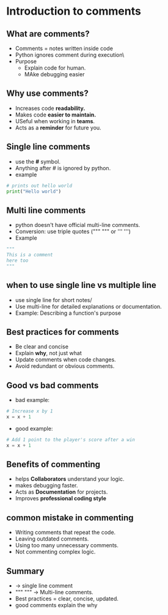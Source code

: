 # Introduction to comments

## What are comments?

- Comments = notes written inside code
- Python ignores comment during execution\
- Purpose
  - Explain code for human.
  - MAke debugging easier

## Why use comments?

- Increases code **readability.**
- Makes code **easier to maintain.**
- USeful when working in **teams**.
- Acts as a **reminder** for future you.

## Single line comments

- use the **#** symbol.
- Anything after # is ignored by python.
- example
  
```python
# prints out hello world
print("Hello world")
```

## Multi line comments

- python doesn't have official multi-line comments.
- Conversion: use triple quotes (""" """ or ''' ''')
- Example

```python
"""
This is a comment
here too
"""
```

## when to use single line vs multiple line

- use single line for short notes/
- Use multi-line for detailed explanations or documentation.
- Example: Describing a function's purpose

## Best practices for comments

- Be clear and concise
- Explain **why**, not just what
- Update comments when code changes.
- Avoid redundant or obvious comments.

## Good vs bad comments

- bad example:

```python
# Increase x by 1
x = x + 1
```

- good example:

```python
# Add 1 point to the player's score after a win
x = x + 1
```

## Benefits of commenting

- helps **Collaborators** understand your logic.
- makes debugging faster.
- Acts as **Documentation** for projects.
- Improves **professional coding style**

## common mistake in commenting

- Writing comments that repeat the code.
- Leaving outdated comments.
- Using too many unnecessary comments.
- Not commenting complex logic.

## Summary

- -> single line comment
- """ """ -> Multi-line comments.
- Best practices = clear, concise, updated.
- good comments explain the why
